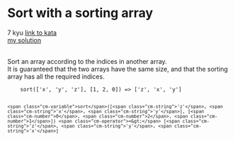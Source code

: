 # Sort with a sorting array
7 kyu
[link to kata](https://www.codewars.com/kata/59dc8288fc3c49cc3f000039/train/javascript)
<br/>
[my solution]('./kata.js')
<br/>
<br/>
<p>Sort an array according to the indices in another array.<br>It is guaranteed that the two arrays have the same size, and that the sorting array has all the required indices.</p>
<pre><code class="language-javascript">    <span class="cm-variable">sort</span>([<span class="cm-string">'x'</span>, <span class="cm-string">'y'</span>, <span class="cm-string">'z'</span>], [<span class="cm-number">1</span>, <span class="cm-number">2</span>, <span class="cm-number">0</span>]) <span class="cm-operator">=&gt;</span> [<span class="cm-string">'z'</span>, <span class="cm-string">'x'</span>, <span class="cm-string">'y'</span>]
    
    <span class="cm-variable">sort</span>([<span class="cm-string">'z'</span>, <span class="cm-string">'x'</span>, <span class="cm-string">'y'</span>], [<span class="cm-number">0</span>, <span class="cm-number">2</span>, <span class="cm-number">1</span>]) <span class="cm-operator">=&gt;</span> [<span class="cm-string">'z'</span>, <span class="cm-string">'y'</span>, <span class="cm-string">'x'</span>]
</code></pre>

